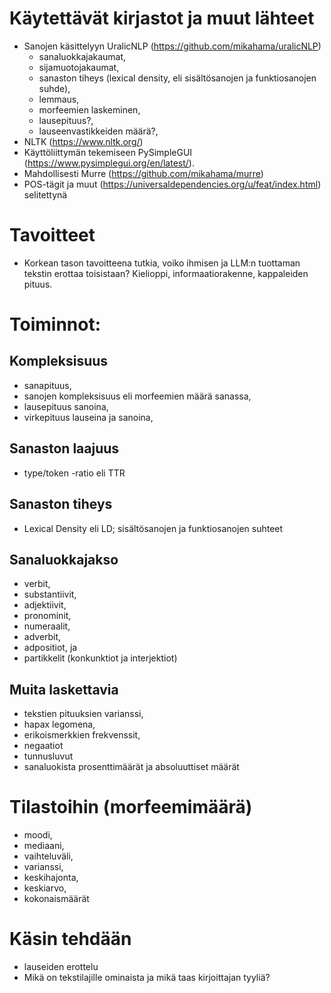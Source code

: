 # Käytettävät kirjastot ja muut lähteet
- Sanojen käsittelyyn UralicNLP (https://github.com/mikahama/uralicNLP)
  - sanaluokkajakaumat,
  - sijamuotojakaumat,
  - sanaston tiheys (lexical density, eli sisältösanojen ja funktiosanojen suhde),
  - lemmaus,
  - morfeemien laskeminen,
  - lausepituus?,
  - lauseenvastikkeiden määrä?,
- NLTK (https://www.nltk.org/)
- Käyttöliittymän tekemiseen PySimpleGUI (https://www.pysimplegui.org/en/latest/).
- Mahdollisesti Murre (https://github.com/mikahama/murre)
- POS-tägit ja muut (https://universaldependencies.org/u/feat/index.html) selitettynä

# Tavoitteet
- Korkean tason tavoitteena tutkia, voiko ihmisen ja LLM:n tuottaman tekstin erottaa toisistaan? Kielioppi, informaatiorakenne, kappaleiden pituus.

# Toiminnot:
## Kompleksisuus
- sanapituus,
- sanojen kompleksisuus eli morfeemien määrä sanassa,
- lausepituus sanoina,
- virkepituus lauseina ja sanoina,
## Sanaston laajuus
- type/token -ratio eli TTR
## Sanaston tiheys
- Lexical Density eli LD; sisältösanojen ja funktiosanojen suhteet
## Sanaluokkajakso
- verbit,
- substantiivit,
- adjektiivit,
- pronominit,
- numeraalit,
- adverbit,
- adpositiot, ja
- partikkelit (konkunktiot ja interjektiot)
## Muita laskettavia
- tekstien pituuksien varianssi,
- hapax legomena,
- erikoismerkkien frekvenssit,
- negaatiot
- tunnusluvut
- sanaluokista prosenttimäärät ja absoluuttiset määrät

# Tilastoihin (morfeemimäärä)
- moodi,
- mediaani,
- vaihteluväli,
- varianssi,
- keskihajonta,
- keskiarvo,
- kokonaismäärät

# Käsin tehdään
- lauseiden erottelu
- Mikä on tekstilajille ominaista ja mikä taas kirjoittajan tyyliä?
